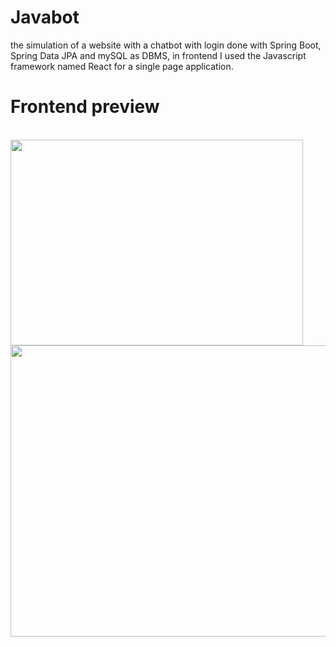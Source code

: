 # Javabot
the simulation of a website with a chatbot with login done with Spring Boot, Spring Data JPA and mySQL as DBMS, in frontend I used the Javascript framework named React for a single page application.


# Frontend preview
<br>
<img src="https://i.imgur.com/smh5KS5.png" width="468,75" height="329,25"/>
<br>
<img src="https://i.imgur.com/TPYcOFT.png" width="960" height="466"/>
